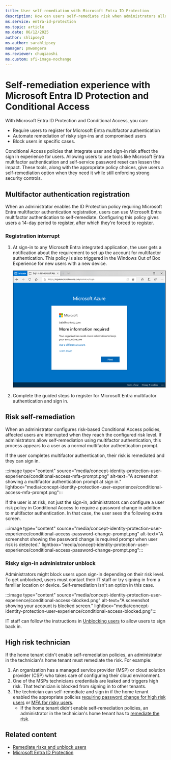 ```yaml
---
title: User self-remediation with Microsoft Entra ID Protection
description: How can users self-remediate risk when administrators allow it? What is the experience when they don't?
ms.service: entra-id-protection
ms.topic: article
ms.date: 06/12/2025
author: shlipsey3
ms.author: sarahlipsey
manager: pmwongera
ms.reviewer: chuqiaoshi
ms.custom: sfi-image-nochange
---
```

# Self-remediation experience with Microsoft Entra ID Protection and Conditional Access

With Microsoft Entra ID Protection and Conditional Access, you can:

* Require users to register for Microsoft Entra multifactor authentication
* Automate remediation of risky sign-ins and compromised users
* Block users in specific cases.

Conditional Access policies that integrate user and sign-in risk affect the sign in experience for users. Allowing users to use tools like Microsoft Entra multifactor authentication and self-service password reset can lessen the impact. These tools, along with the appropriate policy choices, give users a self-remediation option when they need it while still enforcing strong security controls.

## Multifactor authentication registration

When an administrator enables the ID Protection policy requiring Microsoft Entra multifactor authentication registration, users can use Microsoft Entra multifactor authentication to self-remediate. Configuring this policy gives users a 14-day period to register, after which they're forced to register.

### Registration interrupt

1. At sign-in to any Microsoft Entra integrated application, the user gets a notification about the requirement to set up the account for multifactor authentication. This policy is also triggered in the Windows Out of Box Experience for new users with a new device.
   
   ![A screenshot showing the more information required prompt in a browser window.](./media/concept-identity-protection-user-experience/identity-protection-experience-more-info-mfa.png)

1. Complete the guided steps to register for Microsoft Entra multifactor authentication and sign in.

## Risk self-remediation

When an administrator configures risk-based Conditional Access policies, affected users are interrupted when they reach the configured risk level. If administrators allow self-remediation using multifactor authentication, this process appears to a user as a normal multifactor authentication prompt.

If the user completes multifactor authentication, their risk is remediated and they can sign in.

:::image type="content" source="media/concept-identity-protection-user-experience/conditional-access-mfa-prompt.png" alt-text="A screenshot showing a multifactor authentication prompt at sign in." lightbox="media/concept-identity-protection-user-experience/conditional-access-mfa-prompt.png":::

If the user is at risk, not just the sign-in, administrators can configure a user risk policy in Conditional Access to require a password change in addition to multifactor authentication. In that case, the user sees the following extra screen.

:::image type="content" source="media/concept-identity-protection-user-experience/conditional-access-password-change-prompt.png" alt-text="A screenshot showing the password change is required prompt when user risk is detected." lightbox="media/concept-identity-protection-user-experience/conditional-access-password-change-prompt.png":::

### Risky sign-in administrator unblock

Administrators might block users upon sign-in depending on their risk level. To get unblocked, users must contact their IT staff or try signing in from a familiar location or device. Self-remediation isn't an option in this case.

:::image type="content" source="media/concept-identity-protection-user-experience/conditional-access-blocked.png" alt-text="A screenshot showing your account is blocked screen." lightbox="media/concept-identity-protection-user-experience/conditional-access-blocked.png":::

IT staff can follow the instructions in [Unblocking users](howto-identity-protection-remediate-unblock.md#unblock-users) to allow users to sign back in.

## High risk technician

If the home tenant didn't enable self-remediation policies, an administrator in the technician's home tenant must remediate the risk. For example: 

1. An organization has a managed service provider (MSP) or cloud solution provider (CSP) who takes care of configuring their cloud environment. 
1. One of the MSPs technicians credentials are leaked and triggers high risk. That technician is blocked from signing in to other tenants. 
1. The technician can self-remediate and sign in if the home tenant enabled the appropriate policies [requiring password change for high risk users](~/identity/conditional-access/policy-risk-based-user.md) or [MFA for risky users](~/identity/conditional-access/policy-risk-based-sign-in.md). 
   - If the home tenant didn't enable self-remediation policies, an administrator in the technician's home tenant has to [remediate the risk](howto-identity-protection-remediate-unblock.md).

## Related content

- [Remediate risks and unblock users](howto-identity-protection-remediate-unblock.md)
- [Microsoft Entra ID Protection](./overview-identity-protection.md)
